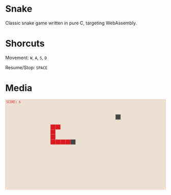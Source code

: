# Snake
Classic snake game written in pure C, targeting WebAssembly.

# Shorcuts
Movement: `W`, `A`, `S`, `D`

Resume/Stop: `SPACE`

# Media
![](media/snake.png)
